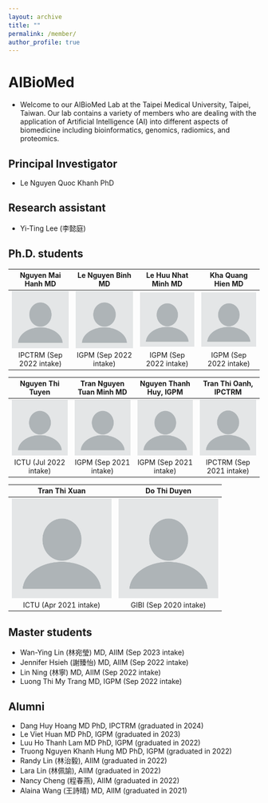 ```yaml
---
layout: archive
title: ""
permalink: /member/
author_profile: true
---
```


# AIBioMed
* Welcome to our AIBioMed Lab at the Taipei Medical University, Taipei, Taiwan. Our lab contains a variety of members who are dealing with the application of Artificial Intelligence (AI) into different aspects of biomedicine including bioinformatics, genomics, radiomics, and proteomics.

## Principal Investigator
* Le Nguyen Quoc Khanh PhD

## Research assistant
* Yi-Ting Lee (李懿庭)

## Ph.D. students

| Nguyen Mai Hanh MD | Le Nguyen Binh MD | Le Huu Nhat Minh MD | Kha Quang Hien MD |
| :-------------: | :-------------: | :-----: | :-----: |
| <img align="left" src="/images/profile.png" width="200px"> | <img align="left" src="/images/profile.png" width="200px"> | <img align="left" src="/images/profile.png" width="200px"> | <img align="left" src="/images/profile.png" width="200px"> |
| IPCTRM (Sep 2022 intake) | IGPM (Sep 2022 intake) | IGPM (Sep 2022 intake) | IGPM (Sep 2022 intake) |

| Nguyen Thi Tuyen | Tran Nguyen Tuan Minh MD | Nguyen Thanh Huy, IGPM | Tran Thi Oanh, IPCTRM |
| :-------------: | :-------------: | :-----: | :-----: |
| <img align="left" src="/images/profile.png" width="200px"> | <img align="left" src="/images/profile.png" width="200px"> | <img align="left" src="/images/profile.png" width="200px"> | <img align="left" src="/images/profile.png" width="200px"> |
| ICTU (Jul 2022 intake) | IGPM (Sep 2021 intake) | IGPM (Sep 2021 intake) | IPCTRM (Sep 2021 intake) |

| Tran Thi Xuan | Do Thi Duyen |
| :-------------: | :-------------: |
| <img align="left" src="/images/profile.png" width="200px"> | <img align="left" src="/images/profile.png" width="200px"> |
| ICTU (Apr 2021 intake) | GIBI (Sep 2020 intake) |

## Master students
* Wan-Ying Lin (林宛瑩) MD, AIIM (Sep 2023 intake)
* Jennifer Hsieh (謝臻怡) MD, AIIM (Sep 2022 intake)
* Lin Ning (林寧) MD, AIIM (Sep 2022 intake)
* Luong Thi My Trang MD, IGPM (Sep 2022 intake)

## Alumni
* Dang Huy Hoang MD PhD, IPCTRM (graduated in 2024)
* Le Viet Huan MD PhD, IGPM (graduated in 2023)
* Luu Ho Thanh Lam MD PhD, IGPM (graduated in 2022)
* Truong Nguyen Khanh Hung MD PhD, IGPM (graduated in 2022)
* Randy Lin (林治毅), AIIM (graduated in 2022)
* Lara Lin (林佩諭), AIIM (graduated in 2022)
* Nancy Cheng (程春燕), AIIM (graduated in 2022)
* Alaina Wang (王詩晴) MD, AIIM (graduated in 2021)